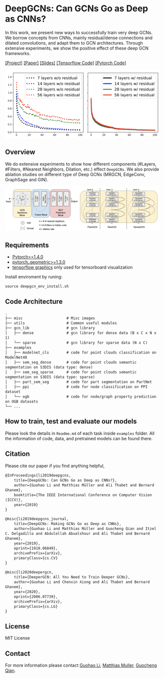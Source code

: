 # DeepGCNs: Can GCNs Go as Deep as CNNs?
In this work, we present new ways to successfully train very deep GCNs. We borrow concepts from CNNs, mainly residual/dense connections and dilated convolutions, and adapt them to GCN architectures. Through extensive experiments, we show the positive effect of these deep GCN frameworks.

[[Project]](https://www.deepgcns.org/) [[Paper]](https://arxiv.org/abs/1904.03751) [[Slides]](https://docs.google.com/presentation/d/1L82wWymMnHyYJk3xUKvteEWD5fX0jVRbCbI65Cxxku0/edit?usp=sharing) [[Tensorflow Code]](https://github.com/lightaime/deep_gcns) [[Pytorch Code]](https://github.com/lightaime/deep_gcns_torch)
    
<p align="center">
  <img src='misc/intro.png' width=800>
</p>

## Overview
We do extensive experiments to show how different components (#Layers, #Filters, #Nearest Neighbors, Dilation, etc.) effect `DeepGCNs`. We also provide ablation studies on different type of Deep GCNs (MRGCN, EdgeConv, GraphSage and GIN).

<p align="center">
  <img src='misc/pipeline.png' width=800>
</p>

## Requirements
* [Pytorch>=1.4.0](https://pytorch.org)
* [pytorch_geometric>=1.3.0](https://pytorch-geometric.readthedocs.io/en/latest/)
* [tensorflow graphics](https://github.com/tensorflow/graphics/blob/master/tensorflow_graphics/g3doc/install.md) only used for tensorboard visualization

Install enviroment by runing:
```
source deepgcn_env_install.sh
```

## Code Architecture
    .
    ├── misc                    # Misc images
    ├── utils                   # Common useful modules
    ├── gcn_lib                 # gcn library
    │   ├── dense               # gcn library for dense data (B x C x N x 1)
    │   └── sparse              # gcn library for sparse data (N x C)
    ├── examples 
    │   ├── modelnet_cls        # code for point clouds classification on ModelNet40
    │   ├── sem_seg_dense       # code for point clouds semantic segmentation on S3DIS (data type: dense)
    │   ├── sem_seg_sparse      # code for point clouds semantic segmentation on S3DIS (data type: sparse)
    │   ├── part_sem_seg        # code for part segmentation on PartNet
    │   ├── ppi                 # code for node classification on PPI dataset
    │   └── ogb                 # code for node/graph property prediction on OGB datasets
    └── ...

## How to train, test and evaluate our models
Please look the details in `Readme.md` of each task inside `examples` folder.
All the information of code, data, and pretrained models can be found there.
## Citation
Please cite our paper if you find anything helpful,

```
@InProceedings{li2019deepgcns,
    title={DeepGCNs: Can GCNs Go as Deep as CNNs?},
    author={Guohao Li and Matthias Müller and Ali Thabet and Bernard Ghanem},
    booktitle={The IEEE International Conference on Computer Vision (ICCV)},
    year={2019}
}
```

```
@misc{li2019deepgcns_journal,
    title={DeepGCNs: Making GCNs Go as Deep as CNNs},
    author={Guohao Li and Matthias Müller and Guocheng Qian and Itzel C. Delgadillo and Abdulellah Abualshour and Ali Thabet and Bernard Ghanem},
    year={2019},
    eprint={1910.06849},
    archivePrefix={arXiv},
    primaryClass={cs.CV}
}
```

```
@misc{li2020deepergcn,
    title={DeeperGCN: All You Need to Train Deeper GCNs},
    author={Guohao Li and Chenxin Xiong and Ali Thabet and Bernard Ghanem},
    year={2020},
    eprint={2006.07739},
    archivePrefix={arXiv},
    primaryClass={cs.LG}
}
```

## License
MIT License

## Contact
For more information please contact [Guohao Li](https://ghli.org), [Matthias Muller](https://matthias.pw/), [Guocheng Qian](https://www.gcqian.com/).
